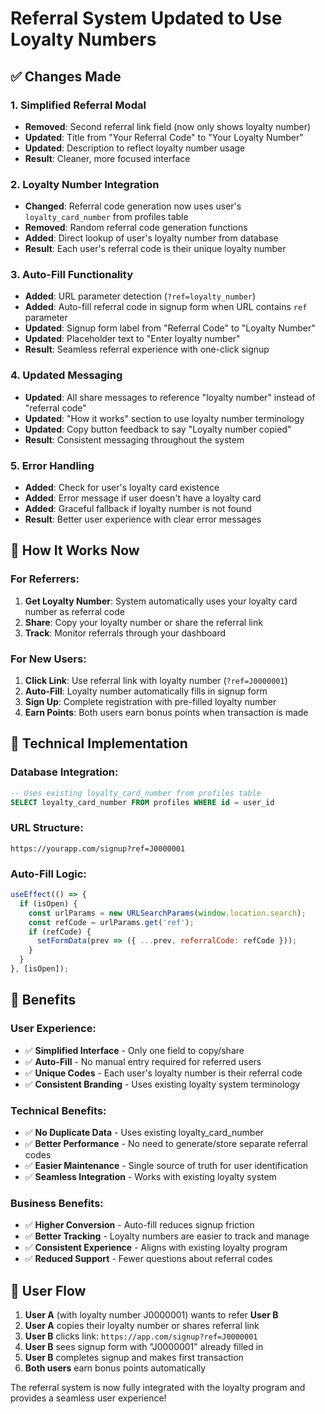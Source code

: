 # Referral System Updated to Use Loyalty Numbers

## ✅ **Changes Made**

### **1. Simplified Referral Modal**
- **Removed**: Second referral link field (now only shows loyalty number)
- **Updated**: Title from "Your Referral Code" to "Your Loyalty Number"
- **Updated**: Description to reflect loyalty number usage
- **Result**: Cleaner, more focused interface

### **2. Loyalty Number Integration**
- **Changed**: Referral code generation now uses user's `loyalty_card_number` from profiles table
- **Removed**: Random referral code generation functions
- **Added**: Direct lookup of user's loyalty number from database
- **Result**: Each user's referral code is their unique loyalty number

### **3. Auto-Fill Functionality**
- **Added**: URL parameter detection (`?ref=loyalty_number`)
- **Added**: Auto-fill referral code in signup form when URL contains `ref` parameter
- **Updated**: Signup form label from "Referral Code" to "Loyalty Number"
- **Updated**: Placeholder text to "Enter loyalty number"
- **Result**: Seamless referral experience with one-click signup

### **4. Updated Messaging**
- **Updated**: All share messages to reference "loyalty number" instead of "referral code"
- **Updated**: "How it works" section to use loyalty number terminology
- **Updated**: Copy button feedback to say "Loyalty number copied"
- **Result**: Consistent messaging throughout the system

### **5. Error Handling**
- **Added**: Check for user's loyalty card existence
- **Added**: Error message if user doesn't have a loyalty card
- **Added**: Graceful fallback if loyalty number is not found
- **Result**: Better user experience with clear error messages

## 🎯 **How It Works Now**

### **For Referrers:**
1. **Get Loyalty Number**: System automatically uses your loyalty card number as referral code
2. **Share**: Copy your loyalty number or share the referral link
3. **Track**: Monitor referrals through your dashboard

### **For New Users:**
1. **Click Link**: Use referral link with loyalty number (`?ref=J0000001`)
2. **Auto-Fill**: Loyalty number automatically fills in signup form
3. **Sign Up**: Complete registration with pre-filled loyalty number
4. **Earn Points**: Both users earn bonus points when transaction is made

## 🔧 **Technical Implementation**

### **Database Integration:**
```sql
-- Uses existing loyalty_card_number from profiles table
SELECT loyalty_card_number FROM profiles WHERE id = user_id
```

### **URL Structure:**
```
https://yourapp.com/signup?ref=J0000001
```

### **Auto-Fill Logic:**
```javascript
useEffect(() => {
  if (isOpen) {
    const urlParams = new URLSearchParams(window.location.search);
    const refCode = urlParams.get('ref');
    if (refCode) {
      setFormData(prev => ({ ...prev, referralCode: refCode }));
    }
  }
}, [isOpen]);
```

## 🎉 **Benefits**

### **User Experience:**
- ✅ **Simplified Interface** - Only one field to copy/share
- ✅ **Auto-Fill** - No manual entry required for referred users
- ✅ **Unique Codes** - Each user's loyalty number is their referral code
- ✅ **Consistent Branding** - Uses existing loyalty system terminology

### **Technical Benefits:**
- ✅ **No Duplicate Data** - Uses existing loyalty_card_number
- ✅ **Better Performance** - No need to generate/store separate referral codes
- ✅ **Easier Maintenance** - Single source of truth for user identification
- ✅ **Seamless Integration** - Works with existing loyalty system

### **Business Benefits:**
- ✅ **Higher Conversion** - Auto-fill reduces signup friction
- ✅ **Better Tracking** - Loyalty numbers are easier to track and manage
- ✅ **Consistent Experience** - Aligns with existing loyalty program
- ✅ **Reduced Support** - Fewer questions about referral codes

## 📱 **User Flow**

1. **User A** (with loyalty number J0000001) wants to refer **User B**
2. **User A** copies their loyalty number or shares referral link
3. **User B** clicks link: `https://app.com/signup?ref=J0000001`
4. **User B** sees signup form with "J0000001" already filled in
5. **User B** completes signup and makes first transaction
6. **Both users** earn bonus points automatically

The referral system is now fully integrated with the loyalty program and provides a seamless user experience!





